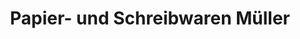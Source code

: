 ---
title: "Papier- und Schreibwaren Müller"
url: /varel/papier-und-schreibwaren-mueller/
shop: Schreibwaren
---